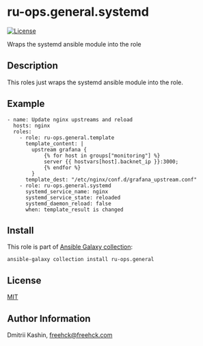ru-ops.general.systemd
=========

[![License](https://img.shields.io/badge/license-MIT%20License-brightgreen.svg)](https://opensource.org/licenses/MIT)

Wraps the systemd ansible module into the role

Description
-----------

This roles just wraps the systemd ansible module into the role.


Example
-------
```
- name: Update nginx upstreams and reload
  hosts: nginx
  roles:
    - role: ru-ops.general.template
      template_content: |
        upstream grafana {
            {% for host in groups["monitoring"] %}
            server {{ hostvars[host].backnet_ip }}:3000;
            {% endfor %}
        }
      template_dest: "/etc/nginx/conf.d/grafana_upstream.conf"
    - role: ru-ops.general.systemd
      systemd_service_name: nginx
      systemd_service_state: reloaded
      systemd_daemon_reload: false
      when: template_result is changed
```

Install
-------

This role is part of [Ansible Galaxy collection](https://galaxy.ansible.com/ru-ops/general):

`ansible-galaxy collection install ru-ops.general`

License
-------

[MIT](./LICENSE)

Author Information
------------------

Dmitrii Kashin, <freehck@freehck.com>
